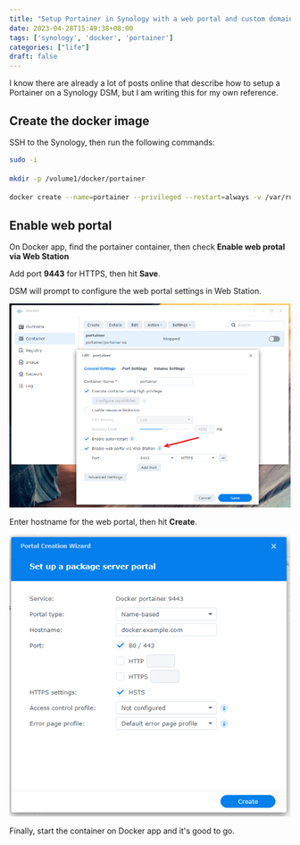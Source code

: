 ```yaml
---
title: "Setup Portainer in Synology with a web portal and custom domain"
date: 2023-04-28T15:49:38+08:00
tags: ['synology', 'docker', 'portainer']
categories: ["life"]
draft: false
---
```


I know there are already a lot of posts online that describe how to setup a Portainer on a Synology DSM, but I am writing this for my own reference.

## Create the docker image

SSH to the Synology, then run the following commands:

```bash
sudo -i

mkdir -p /volume1/docker/portainer

docker create --name=portainer --privileged --restart=always -v /var/run/docker.sock:/var/run/docker.sock -v /volume1/docker/portainer:/data portainer/portainer-ce
```



## Enable web portal

On Docker app, find the portainer container, then check **Enable web protal via Web Station**

Add port **9443** for HTTPS, then hit **Save**.

DSM will prompt to configure the web portal settings in Web Station.

![Enable web portal](web_portal.png)

Enter hostname for the web portal, then hit **Create**.

![Custom domain](custom_web_portal_domain.png)

Finally, start the container on Docker app and it's good to go.
